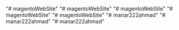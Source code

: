 "# magentoWebSite" 
"# magentoWebSite" 
"# magentoWebSite" 
"# magentoWebSite" 
"# magentoWebSite" 
"# manar222ahmad" 
"# manar222ahmad" 
"# manar222ahmad" 

